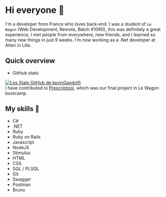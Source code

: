 # Hi everyone 👋

I'm a developer from France who loves back-end. I was a student of `Le Wagon` (Web Development, Remote, Batch #1090), this was definitely a great experience, I met people from everywhere, new friends, and I learned so many new things in just 9 weeks.
I'm now working as a .Net developer at Alten in Lille.

## Quick overview
* GitHub stats:  

[![Les Stats GitHub de kevinGandolfi](https://github-readme-stats.vercel.app/api?username=kevinGandolfi)](https://github.com/kevinGandolfi/github-readme-stats)
</br>
I have contributed to <a href="https://github.com/33clouds/prescriptool">Prescriptool</a>, which was our final project in Le Wagon bootcamp.

## My skills 📜

- C#
- .NET
- Ruby
- Ruby on Rails
- Javascript
- NodeJS
- Stimulus
- HTML
- CSS
- SQL / PLSQL
- Git
- Swagger
- Postman
- Bruno
